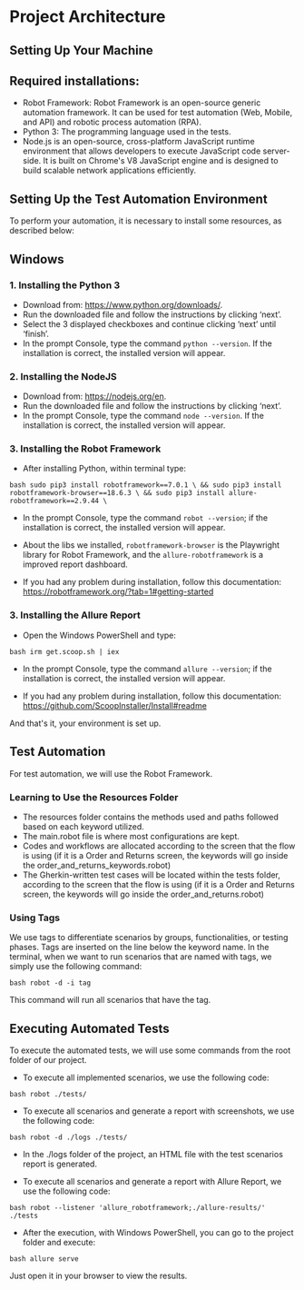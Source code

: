 <h1>Project Architecture</h1>

Setting Up Your Machine
-------------------------
Required installations:
-----------------------

*	Robot Framework: Robot Framework is an open-source generic automation framework. It can be used for test automation (Web, Mobile, and API) and robotic process automation (RPA).
*	Python 3: The programming language used in the tests.
*   Node.js is an open-source, cross-platform JavaScript runtime environment that allows developers to execute JavaScript code server-side. It is built on Chrome's V8 JavaScript engine and is designed to build scalable network applications efficiently.

Setting Up the Test Automation Environment
------------------------------------------------------------

To perform your automation, it is necessary to install some resources, as described below:

Windows
--------

<h3>1. Installing the Python 3</h3>

*	Download from: <https://www.python.org/downloads/>.
*	Run the downloaded file and follow the instructions by clicking ‘next’.
* 	Select the 3 displayed checkboxes and continue clicking ‘next’ until ‘finish’.
*	In the prompt Console, type the command `python --version`. If the installation is correct, the installed version will appear.

<h3>2. Installing the NodeJS</h3>

*	Download from: <https://nodejs.org/en>.
*	Run the downloaded file and follow the instructions by clicking ‘next’.
*	In the prompt Console, type the command `node --version`. If the installation is correct, the installed version will appear.

<h3>3. Installing the Robot Framework</h3>

*	After installing Python, within terminal type:
  
`bash
sudo pip3 install robotframework==7.0.1 \
&& sudo pip3 install robotframework-browser==18.6.3 \
&& sudo pip3 install allure-robotframework==2.9.44 \
`

*	In the prompt Console, type the command `robot --version`; if the installation is correct, the installed version will appear.

* About the libs we installed, `robotframework-browser` is the Playwright library for Robot Framework, and the `allure-robotframework` is a improved report dashboard.

* If you had any problem during installation, follow this documentation: <https://robotframework.org/?tab=1#getting-started>

<h3>3. Installing the Allure Report</h3>

*	Open the Windows PowerShell and type:

`bash
irm get.scoop.sh | iex
`

*	In the prompt Console, type the command `allure --version`; if the installation is correct, the installed version will appear.

*	If you had any problem during installation, follow this documentation: <https://github.com/ScoopInstaller/Install#readme>

And that's it, your environment is set up.


Test Automation
--------------------

For test automation, we will use the Robot Framework.

<h3>Learning to Use the Resources Folder</h3>

*	The resources folder contains the methods used and paths followed based on each keyword utilized.
*	The main.robot file is where most configurations are kept.
*	Codes and workflows are allocated according to the screen that the flow is using (if it is a Order and Returns screen, the keywords will go inside the order_and_returns_keywords.robot)
*   The Gherkin-written test cases will be located within the tests folder, according to the screen that the flow is using (if it is a Order and Returns screen, the keywords will go inside the order_and_returns.robot)

<h3>Using Tags</h3>

We use tags to differentiate scenarios by groups, functionalities, or testing phases. Tags are inserted on the line below the keyword name.
In the terminal, when we want to run scenarios that are named with tags, we simply use the following command:

`bash
robot -d -i tag
`

This command will run all scenarios that have the tag.

Executing Automated Tests
-----------------------------------

To execute the automated tests, we will use some commands from the root folder of our project.

*	To execute all implemented scenarios, we use the following code:
  
`bash
robot ./tests/
`

*	To execute all scenarios and generate a report with screenshots, we use the following code:
  
`bash
robot -d ./logs ./tests/
`
*   In the ./logs folder of the project, an HTML file with the test scenarios report is generated.

*	To execute all scenarios and generate a report with Allure Report, we use the following code:
  
`bash
robot --listener 'allure_robotframework;./allure-results/' ./tests
`
*   After the execution, with Windows PowerShell, you can go to the project folder and execute:
  
`bash
allure serve
`

Just open it in your browser to view the results.
